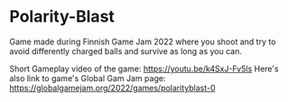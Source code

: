 # Polarity-Blast
Game made during Finnish Game Jam 2022 where you shoot and try to avoid differently charged balls and survive as long as you can.

Short Gameplay video of the game: https://youtu.be/k4SxJ-Fv5ls
Here's also link to game's Global Gam Jam page: https://globalgamejam.org/2022/games/polarityblast-0
